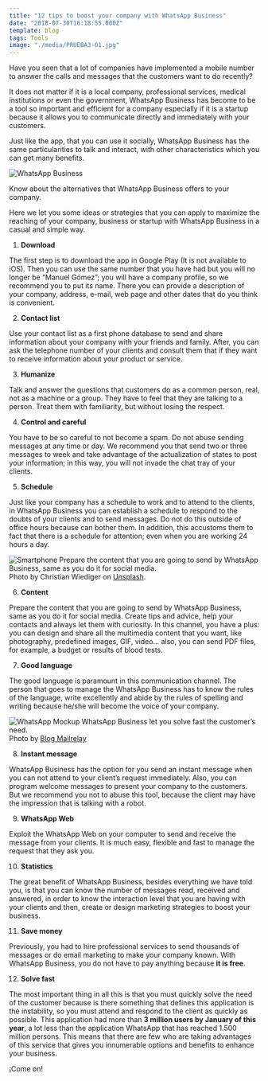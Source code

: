 ```yaml
---
title: "12 tips to boost your company with WhatsApp Business"
date: "2018-07-30T16:18:55.000Z"
template: blog
tags: Tools
image: "./media/PRUEBA3-01.jpg"
---
```


Have you seen that a lot of companies have implemented a mobile number to answer the calls and messages that the customers want to do recently? 

It does not matter if it is a local company, professional services, medical institutions or even the government, WhatsApp Business has become to be a tool so important and efficient for a company especially if it is a startup because it allows you to communicate directly and immediately with your customers. 

Just like the app, that you can use it socially, WhatsApp Business has the same particularities to talk and interact, with other characteristics which you can get many benefits.

![WhatsApp Business](./media/Whatsapp-Business1.png)

<credits>Know about the alternatives that WhatsApp Business offers to your company.</credits>

Here we let you some ideas or strategies that you can apply to maximize the reaching of your company, business or startup with WhatsApp Business in a casual and simple way.

1.  **Download**

The first step is to download the app in Google Play (It is not available to iOS). Then you can use the same number that you have had but you will no longer be “Manuel Gómez”; you will have a company profile, so we recommend you to put its name. There you can provide a description of your company, address, e-mail, web page and other dates that do you think is convenient.

2.  **Contact list**

Use your contact list as a first phone database to send and share information about your company with your friends and family. After, you can ask the telephone number of your clients and consult them that if they want to receive information about your product or service.

3.  **Humanize**

Talk and answer the questions that customers do as a common person, real, not as a machine or a group. They have to feel that they are talking to a person. Treat them with familiarity, but without losing the respect.

4.  **Control and careful**

You have to be so careful to not become a spam. Do not abuse sending messages at any time or day. We recommend you that send two or three messages to week and take advantage of the actualization of states to post your information; in this way, you will not invade the chat tray of your clients.

5.  **Schedule**

Just like your company has a schedule to work and to attend to the clients, in WhatsApp Business you can establish a schedule to respond to the doubts of your clients and to send messages. Do not do this outside of office hours because can bother them. In addition, this accustoms them to fact that there is a schedule for attention; even when you are working 24 hours a day. 

![Smartphone](./media/Whatsapp-Business2-christian-wiediger-626857-unsplash.jpg)
<credits>Prepare the content that you are going to send by WhatsApp Business, same as you do it for social media.  
Photo by Christian Wiediger on [Unsplash](https://unsplash.com/).</credits>

6.  **Content**

Prepare the content that you are going to send by WhatsApp Business, same as you do it for social media. Create tips and advice, help your contacts and always let them with curiosity. In this channel, you have a plus: you can design and share all the multimedia content that you want, like photography, predefined images, GIF, video… also, you can send PDF files, for example, a budget or results of blood tests.

7.  **Good language**

The good language is paramount in this communication channel. The person that goes to manage the WhatsApp Business has to know the rules of the language, write excellently and abide by the rules of spelling and writing because he/she will become the voice of your company.

![WhatsApp Mockup](./media/whatsapp-business3-by-blog-mailrelay.png)
<credits>WhatsApp Business let you solve fast the customer’s need.  
Photo by [Blog Mailrelay](https://blog.mailrelay.com/es)</credits>

8.  **Instant message**

WhatsApp Business has the option for you send an instant message when you can not attend to your client’s request immediately. Also, you can program welcome messages to present your company to the customers. But we recommend you not to abuse this tool, because the client may have the impression that is talking with a robot.

9.  **WhatsApp Web**

Exploit the WhatsApp Web on your computer to send and receive the message from your clients. It is much easy, flexible and fast to manage the request that they ask you.

10.  **Statistics**

The great benefit of WhatsApp Business, besides everything we have told you, is that you can know the number of messages read, received and answered, in order to know the interaction level that you are having with your clients and then, create or design marketing strategies to boost your business.

11.  **Save money**

Previously, you had to hire professional services to send thousands of messages or do email marketing to make your company known. With WhatsApp Business, you do not have to pay anything because **it is free**.

12.  **Solve fast**

The most important thing in all this is that you must quickly solve the need of the customer because is there something that defines this application is the instability, so you must attend and respond to the client as quickly as possible. This application had more than **3 million users by January of this year**, a lot less than the application WhatsApp that has reached 1.500 million persons. This means that there are few who are taking advantages of this service that gives you innumerable options and benefits to enhance your business. 

¡Come on! 
